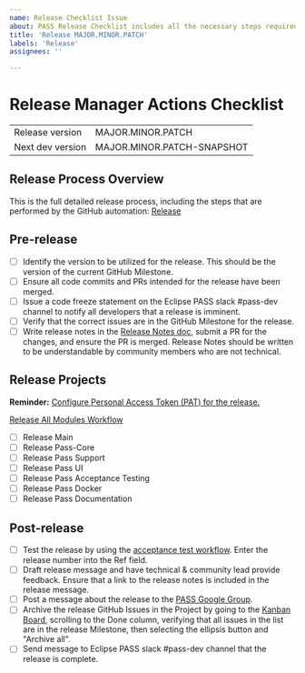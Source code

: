 ```yaml
---
name: Release Checklist Issue
about: PASS Release Checklist includes all the necessary steps required to successfully release the next version of PASS.
title: 'Release MAJOR.MINOR.PATCH'
labels: 'Release'
assignees: ''

---
```


# Release Manager Actions Checklist

|                  |                            |
|------------------|----------------------------|
| Release version  | MAJOR.MINOR.PATCH          |
| Next dev version | MAJOR.MINOR.PATCH-SNAPSHOT |

## Release Process Overview
This is the full detailed release process, including the steps that are performed by the GitHub automation: [Release](https://docs.eclipse-pass.org/developer-documentation/release)

## Pre-release

- [ ] Identify the version to be utilized for the release. This should be the version of the current GitHub Milestone.
- [ ] Ensure all code commits and PRs intended for the release have been merged.
- [ ] Issue a code freeze statement on the Eclipse PASS slack #pass-dev channel to notify all developers that a release is imminent.
- [ ] Verify that the correct issues are in the GitHub Milestone for the release.
- [ ] Write release notes in the [Release Notes doc](https://github.com/eclipse-pass/pass-documentation/blob/main/community/release-notes.md), submit a PR for the changes, and ensure the PR is merged. Release Notes should be written to be understandable by community members who are not technical.

## Release Projects

**Reminder:** [Configure Personal Access Token (PAT) for the release.](https://docs.eclipse-pass.org/developer-documentation/release#github-personal-access-token-setup)

[Release All Modules Workflow](https://github.com/eclipse-pass/main/actions/workflows/pass-complete-release.yml)

- [ ] Release Main
- [ ] Release Pass-Core
- [ ] Release Pass Support
- [ ] Release Pass UI
- [ ] Release Pass Acceptance Testing
- [ ] Release Pass Docker
- [ ] Release Pass Documentation

## Post-release

- [ ] Test the release by using the [acceptance test workflow](https://github.com/eclipse-pass/pass-acceptance-testing/actions/workflows/test.yml). Enter the release number into the Ref field.
- [ ] Draft release message and have technical & community lead provide feedback. Ensure that a link to the release notes is included in the release message.
- [ ] Post a message about the release to the [PASS Google Group](https://groups.google.com/g/pass-general).
- [ ] Archive the release GitHub Issues in the Project by going to the [Kanban Board](https://github.com/orgs/eclipse-pass/projects/4/views/2), scrolling to the Done column, verifying that all issues in the list are in the release Milestone, then selecting the ellipsis button and "Archive all".
- [ ] Send message to Eclipse PASS slack #pass-dev channel that the release is complete.